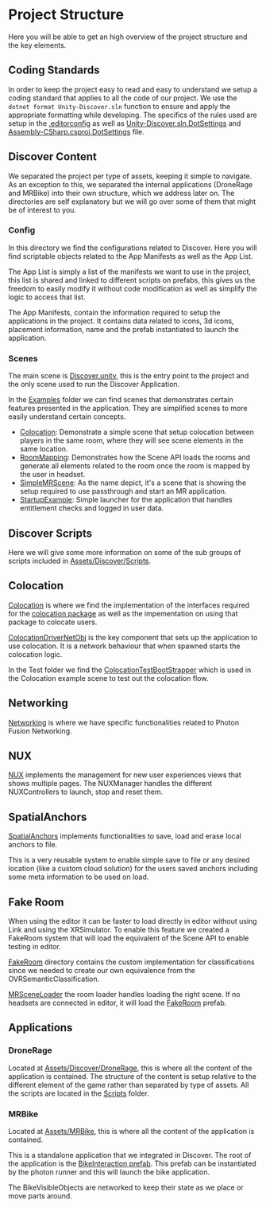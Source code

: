 # Project Structure

Here you will be able to get an high overview of the project structure and the key elements.

## Coding Standards

In order to keep the project easy to read and easy to understand we setup a coding standard that applies to all the code of our project.
We use the `dotnet format Unity-Discover.sln` function to ensure and apply the appropriate formatting while developing. The specifics of the rules used are setup in the [.editorconfig](../.editorconfig) as well as [Unity-Discover.sln.DotSettings](../Unity-Discover.sln.DotSettings) and [Assembly-CSharp.csproj.DotSettings](../Assembly-CSharp.csproj.DotSettings) file.

## Discover Content

We separated the project per type of assets, keeping it simple to navigate. As an exception to this, we separated the internal applications (DroneRage and MRBike) into their own structure, which we address later on. The directories are self explanatory but we will go over some of them that might be of interest to you.

### Config

In this directory we find the configurations related to Discover. Here you will find scriptable objects related to the App Manifests as well as the App List.

The App List is simply a list of the manifests we want to use in the project, this list is shared and linked to different scripts on prefabs, this gives us the freedom to easily modify it without code modification as well as simplify the logic to access that list.

The App Manifests, contain the information required to setup the applications in the project. It contains data related to icons, 3d icons, placement information, name and the prefab instantiated to launch the application.

### Scenes

The main scene is [Discover.unity](../Assets/Discover/Scenes/Discover.unity), this is the entry point to the project and the only scene used to run the Discover Application.

In the [Examples](../Assets/Discover/Scenes/Examples) folder we can find scenes that demonstrates certain features presented in the application. They are simplified scenes to more easily understand certain concepts.

* [Colocation](../Assets/Discover/Scenes/Examples/Colocation.unity): Demonstrate a simple scene that setup colocation between players in the same room, where they will see scene elements in the same location.
* [RoomMapping](../Assets/Discover/Scenes/Examples/RoomMapping.unity): Demonstrates how the Scene API loads the rooms and generate all elements related to the room once the room is mapped by the user in headset.
* [SimpleMRScene](../Assets/Discover/Scenes/Examples/SimpleMRScene.unity): As the name depict, it's a scene that is showing the setup required to use passthrough and start an MR application.
* [StartupExample](../Assets/Discover/Scenes/Examples/StartupExample.unity): Simple launcher for the application that handles entitlement checks and logged in user data.

## Discover Scripts

Here we will give some more information on some of the sub groups of scripts included in [Assets/Discover/Scripts](../Assets/Discover/Scripts).

## Colocation

[Colocation](../Assets/Discover/Scripts/Colocation) is where we find the implementation of the interfaces required for the [colocation package](https://github.com/oculus-samples/Unity-LocalMultiplayerMR/tree/main/colocation-package) as well as the impementation on using that package to colocate users.

[ColocationDriverNetObj](../Assets/Discover/Scripts/Colocation/ColocationDriverNetObj.cs) is the key component that sets up the application to use colocation. It is a network behaviour that when spawned starts the colocation logic.

In the Test folder we find the [ColocationTestBootStrapper](../Assets/Discover/Scripts/Colocation/Test/ColocationTestBootStrapper.cs) which is used in the Colocation example scene to test out the colocation flow.

## Networking

[Networking](../Assets/Discover/Scripts/Networking) is where we have specific functionalities related to Photon Fusion Networking.

## NUX

[NUX](../Assets/Discover/Scripts/NUX) implements the management for new user experiences views that shows multiple pages. The NUXManager handles the different NUXControllers to launch, stop and reset them.

## SpatialAnchors

[SpatialAnchors](../Assets/Discover/Scripts/SpatialAnchors) implements functionalities to save, load and erase local anchors to file.

This is a very reusable system to enable simple save to file or any desired location (like a custom cloud solution) for the users saved anchors including some meta information to be used on load.

## Fake Room

When using the editor it can be faster to load directly in editor without using Link and using the XRSimulator. To enable this feature we created a FakeRoom system that will load the equivalent of the Scene API to enable testing in editor.

[FakeRoom](../Assets/Discover/Scripts/FakeRoom) directory contains the custom implementation for classifications since we needed to create our own equivalence from the OVRSemanticClassification.

[MRSceneLoader](../Assets/Discover/Scripts/MRSceneLoader.cs) the room loader handles loading the right scene. If no headsets are connected in editor, it will load the [FakeRoom](../Assets/Discover/Prefabs/FakeRoom/FakeRoom.prefab) prefab.

## Applications

### DroneRage

Located at [Assets/Discover/DroneRage](../Assets/Discover/DroneRage), this is where all the content of the application is contained. The structure of the content is setup relative to the different element of the game rather than separated by type of assets. All the scripts are located in the [Scripts](../Assets/Discover/DroneRage/Scripts) folder.

### MRBike

Located at [Assets/MRBike](../Assets/MRBike), this is where all the content of the application is contained.

This is a standalone application that we integrated in Discover. The root of the application is the [BikeInteraction prefab](../Assets/MRBike/Prefabs/BikeInteraction.prefab). This prefab can be instantiated by the photon runner and this will launch the bike application.

The BikeVisibleObjects are networked to keep their state as we place or move parts around.
